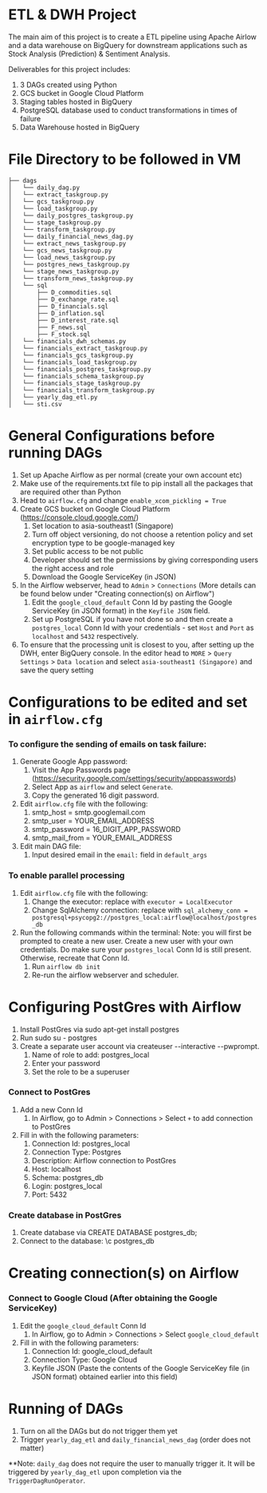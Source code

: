 # ETL & DWH Project
The main aim of this project is to create a ETL pipeline using Apache Airlow and a data warehouse on BigQuery for downstream applications such as Stock Analysis (Prediction) & Sentiment Analysis. 

Deliverables for this project includes:
1. 3 DAGs created using Python
2. GCS bucket in Google Cloud Platform
3. Staging tables hosted in BigQuery
4. PostgreSQL database used to conduct transformations in times of failure
5. Data Warehouse hosted in BigQuery

# File Directory to be followed in VM
```
├── dags
│   └── daily_dag.py
│   └── extract_taskgroup.py
│   └── gcs_taskgroup.py
│   └── load_taskgroup.py
│   └── daily_postgres_taskgroup.py
│   └── stage_taskgroup.py
│   └── transform_taskgroup.py
│   └── daily_financial_news_dag.py
│   └── extract_news_taskgroup.py
│   └── gcs_news_taskgroup.py
│   └── load_news_taskgroup.py
│   └── postgres_news_taskgroup.py
│   └── stage_news_taskgroup.py
│   └── transform_news_taskgroup.py
│   └── sql
│       ├── D_commodities.sql
│       ├── D_exchange_rate.sql
│       ├── D_financials.sql
│       ├── D_inflation.sql
│       ├── D_interest_rate.sql
│       ├── F_news.sql
│       ├── F_stock.sql
│   └── financials_dwh_schemas.py
│   └── financials_extract_taskgroup.py
│   └── financials_gcs_taskgroup.py
│   └── financials_load_taskgroup.py
│   └── financials_postgres_taskgroup.py
│   └── financials_schema_taskgroup.py
│   └── financials_stage_taskgroup.py
│   └── financials_transform_taskgroup.py
│   └── yearly_dag_etl.py
│   └── sti.csv
```

# General Configurations before running DAGs
1. Set up Apache Airflow as per normal (create your own account etc)
2. Make use of the requirements.txt file to pip install all the packages that are required other than Python
3. Head to `airflow.cfg` and change `enable_xcom_pickling = True`
4. Create GCS bucket on Google Cloud Platform (https://console.cloud.google.com/)
    1. Set location to asia-southeast1 (Singapore)
    2. Turn off object versioning, do not choose a retention policy and set encryption type to be google-managed key
    3. Set public access to be not public
    4. Developer should set the permissions by giving corresponding users the right access and role
    5. Download the Google ServiceKey (in JSON)
5. In the Airflow webserver, head to `Admin` > `Connections` (More details can be found below under "Creating connection(s) on Airflow")
    1. Edit the `google_cloud_default` Conn Id by pasting the Google ServiceKey (in JSON format) in the `Keyfile JSON` field. 
    2. Set up PostgreSQL if you have not done so and then create a `postgres_local` Conn Id with your credentials - set `Host` and `Port` as `localhost` and `5432` respectively. 
6. To ensure that the processing unit is closest to you, after setting up the DWH, enter BigQuery console. In the editor head to `MORE` > `Query Settings` > `Data location` and select `asia-southeast1 (Singapore)` and save the query setting

# Configurations to be edited and set in `airflow.cfg`
### To configure the sending of emails on task failure:
1. Generate Google App password:
    1. Visit the App Passwords page (https://security.google.com/settings/security/apppasswords)
    2. Select App as `airflow` and select `Generate`.
    3. Copy the generated 16 digit password. 
2. Edit `airflow.cfg` file with the following:
    1. smtp_host = smtp.googlemail.com
    2. smtp_user = YOUR_EMAIL_ADDRESS
    3. smtp_password = 16_DIGIT_APP_PASSWORD
    4. smtp_mail_from = YOUR_EMAIL_ADDRESS
3. Edit main DAG file:
    1. Input desired email in the `email:` field in `default_args`

### To enable parallel processing
1. Edit `airflow.cfg` file with the following: 
    1. Change the executor: replace with `executor = LocalExecutor`
    2. Change SqlAlchemy connection: replace with `sql_alchemy_conn = postgresql+psycopg2://postgres_local:airflow@localhost/postgres_db`
2. Run the following commands within the terminal:
Note: you will first be prompted to create a new user. Create a new user with your own credentials. Do make sure your `postgres_local` Conn Id is still present. Otherwise, recreate that Conn Id. 
    1. Run `airflow db init`
    2. Re-run the airflow webserver and scheduler. 

# Configuring PostGres with Airflow
1. Install PostGres via sudo apt-get install postgres 
2. Run sudo su - postgres
3. Create a separate user account via createuser --interactive --pwprompt. 
    1. Name of role to add: postgres_local
    2. Enter your password
    3. Set the role to be a superuser
### Connect to PostGres 
1. Add a new Conn Id
    1. In Airflow, go to Admin > Connections > Select `+` to add connection to PostGres
2. Fill in with the following parameters:
    1. Connection Id: postgres_local
    2. Connection Type: Postgres
    3. Description: Airflow connection to PostGres
    4. Host: localhost
    5. Schema: postgres_db
    6. Login: postgres_local
    7. Port: 5432

### Create database in PostGres
1. Create database via CREATE DATABASE postgres_db;
2. Connect to the database: \c postgres_db

# Creating connection(s) on Airflow
### Connect to Google Cloud (After obtaining the Google ServiceKey)
1. Edit the `google_cloud_default` Conn Id
    1. In Airflow, go to Admin > Connections > Select `google_cloud_default`
2. Fill in with the following parameters:
    1. Connection Id: google_cloud_default
    2. Connection Type: Google Cloud
    3. Keyfile JSON (Paste the contents of the Google ServiceKey file (in JSON format) obtained earlier into this field)
    
# Running of DAGs
1. Turn on all the DAGs but do not trigger them yet 
2. Trigger `yearly_dag_etl` and `daily_financial_news_dag` (order does not matter)

**Note: `daily_dag` does not require the user to manually trigger it. It will be triggered by `yearly_dag_etl` upon completion via the `TriggerDagRunOperator`.

